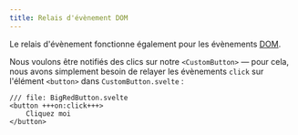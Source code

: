 ```yaml
---
title: Relais d'évènement DOM
---
```


Le relais d'évènement fonctionne également pour les évènements <span class="vo">[DOM](PUBLIC_SVELTE_SITE_URL/docs/web#dom)</span>.

Nous voulons être notifiés des clics sur notre `<CustomButton>` — pour cela, nous avons simplement besoin de relayer les évènements `click` sur l'élément `<button>` dans `CustomButton.svelte` :

```svelte
/// file: BigRedButton.svelte
<button +++on:click+++>
	Cliquez moi
</button>
```
